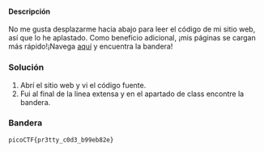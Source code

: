 #### Descripción

No me gusta desplazarme hacia abajo para leer el código de mi sitio web, así que lo he aplastado. Como beneficio adicional, ¡mis páginas se cargan más rápido!¡Navega [aquí](http://titan.picoctf.net:50909/) y encuentra la bandera!

### Solución
1. Abrí el sitio web y vi el código fuente.
2. Fui al final de la linea extensa y en el apartado de class encontre la bandera.
   
### Bandera
`picoCTF{pr3tty_c0d3_b99eb82e}`

   